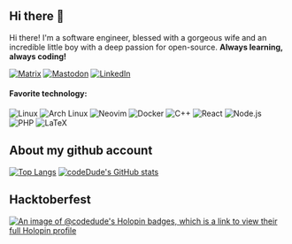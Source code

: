 ## Hi there 👋

Hi there! I'm a software engineer, blessed with a gorgeous wife and an incredible little boy with a deep passion for open-source. **Always learning, always coding!**

[![Matrix](https://img.shields.io/badge/Matrix-black?style=flat-square&logo=matrix)](https://matrix.to/#/@codedude64:matrix.org)
[![Mastodon](https://img.shields.io/badge/Mastodon-blue?style=flat-square&logo=mastodon)](https://fosstodon.org/@codeDude)
[![LinkedIn](https://img.shields.io/badge/LinkedIn-blue?style=flat-square&logo=linkedin)](https://www.linkedin.com/in/codedude/)

#### Favorite technology:
![Linux](https://img.shields.io/badge/Linux-FCC624?style=flat-square&logo=linux&logoColor=black)
![Arch Linux](https://img.shields.io/badge/Arch_Linux-1793D1?style=flat-square&logo=arch-linux&logoColor=white)
![Neovim](https://img.shields.io/badge/Neovim-57A143?style=flat-square&logo=neovim&logoColor=white)
![Docker](https://img.shields.io/badge/Docker-2496ED?style=flat-square&logo=docker&logoColor=white)
![C++](https://img.shields.io/badge/C++-00599C?style=flat-square&logo=cplusplus&logoColor=white)
![React](https://img.shields.io/badge/React-61DAFB?style=flat-square&logo=react&logoColor=black)
![Node.js](https://img.shields.io/badge/Node.js-339933?style=flat-square&logo=node.js&logoColor=white)
![PHP](https://img.shields.io/badge/PHP-777BB4?style=flat-square&logo=php&logoColor=white)
![LaTeX](https://img.shields.io/badge/LaTeX-008080?style=flat-square&logo=latex&logoColor=white)


## About my github account

[![Top Langs](https://github-readme-stats.vercel.app/api/top-langs/?username=codeDude64)](https://github.com/anuraghazra/github-readme-stats)
[![codeDude's GitHub stats](https://github-readme-stats.vercel.app/api?username=codeDude64)](https://github.com/anuraghazra/github-readme-stats)

## Hacktoberfest
[![An image of @codedude's Holopin badges, which is a link to view their full Holopin profile](https://holopin.me/codedude)](https://holopin.io/@codedude)

<!--
**codeDude64/codeDude64** is a ✨ _special_ ✨ repository because its `README.md` (this file) appears on your GitHub profile.

Here are some ideas to get you started:

- 🔭 I’m currently working on ...
- 🌱 I’m currently learning ...
- 👯 I’m looking to collaborate on ...
- 🤔 I’m looking for help with ...
- 💬 Ask me about ...
- 📫 How to reach me: ...
- 😄 Pronouns: ...
- ⚡ Fun fact: ...
-->
